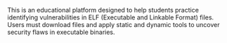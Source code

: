 This is an educational platform designed to help students practice identifying vulnerabilities in ELF (Executable and Linkable Format) files. 
Users must download files and apply static and dynamic tools to uncover security flaws in executable binaries.
